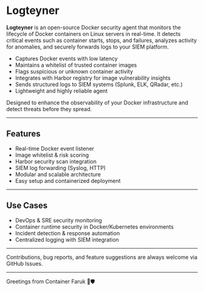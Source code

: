 # Logteyner

**Logteyner** is an open-source Docker security agent that monitors the lifecycle of Docker containers on Linux servers in real-time. It detects critical events such as container starts, stops, and failures, analyzes activity for anomalies, and securely forwards logs to your SIEM platform.

- Captures Docker events with low latency  
- Maintains a whitelist of trusted container images  
- Flags suspicious or unknown container activity  
- Integrates with Harbor registry for image vulnerability insights  
- Sends structured logs to SIEM systems (Splunk, ELK, QRadar, etc.)  
- Lightweight and highly reliable agent  

Designed to enhance the observability of your Docker infrastructure and detect threats before they spread.

---

## Features

- Real-time Docker event listener  
- Image whitelist & risk scoring  
- Harbor security scan integration  
- SIEM log forwarding (Syslog, HTTP)  
- Modular and scalable architecture  
- Easy setup and containerized deployment  

---

## Use Cases

- DevOps & SRE security monitoring  
- Container runtime security in Docker/Kubernetes environments  
- Incident detection & response automation  
- Centralized logging with SIEM integration  

---

Contributions, bug reports, and feature suggestions are always welcome via GitHub Issues.

---

Greetings from Container Faruk 🚢🛡️
